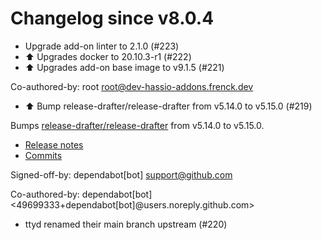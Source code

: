 # Changelog since v8.0.4
- Upgrade add-on linter to 2.1.0 (#223) 
- ⬆️ Upgrades docker to 20.10.3-r1 (#222) 
- ⬆️  Upgrades add-on base image to v9.1.5 (#221)

Co-authored-by: root <root@dev-hassio-addons.frenck.dev> 
- ⬆️ Bump release-drafter/release-drafter from v5.14.0 to v5.15.0 (#219)

Bumps [release-drafter/release-drafter](https://github.com/release-drafter/release-drafter) from v5.14.0 to v5.15.0.
- [Release notes](https://github.com/release-drafter/release-drafter/releases)
- [Commits](https://github.com/release-drafter/release-drafter/compare/v5.14.0...fe52e97d262833ae07d05efaf1a239df3f1b5cd4)

Signed-off-by: dependabot[bot] <support@github.com>

Co-authored-by: dependabot[bot] <49699333+dependabot[bot]@users.noreply.github.com> 
- ttyd renamed their main branch upstream (#220) 
